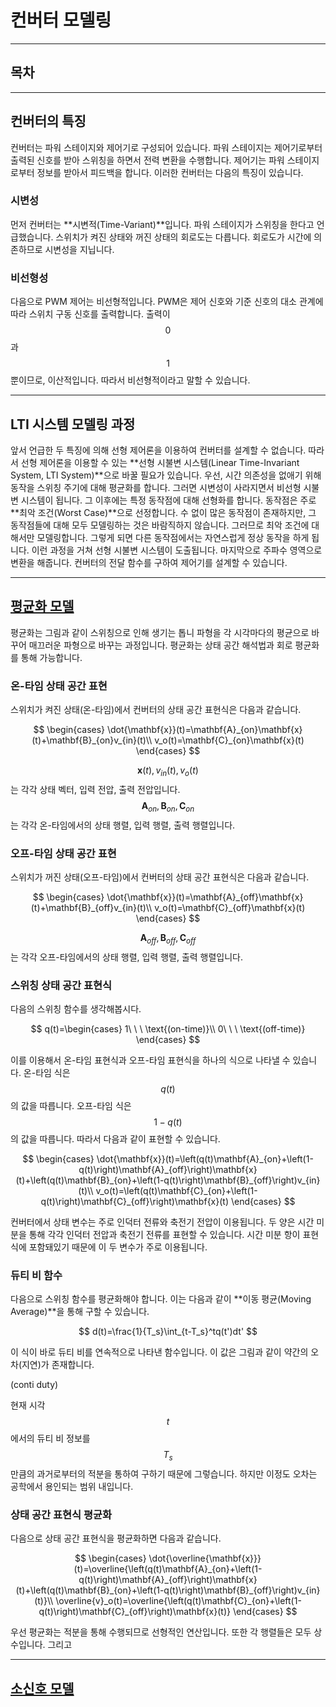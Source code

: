 컨버터 모델링
=

---

## 목차

---

## 컨버터의 특징

컨버터는 파워 스테이지와 제어기로 구성되어 있습니다.
파워 스테이지는 제어기로부터 출력된 신호를 받아 스위칭을 하면서 전력 변환을 수행합니다.
제어기는 파워 스테이지로부터 정보를 받아서 피드백을 합니다.
이러한 컨버터는 다음의 특징이 있습니다.

### 시변성

먼저 컨버터는 **시변적(Time-Variant)**입니다.
파워 스테이지가 스위칭을 한다고 언급했습니다.
스위치가 켜진 상태와 꺼진 상태의 회로도는 다릅니다.
회로도가 시간에 의존하므로 시변성을 지닙니다.

### 비선형성

다음으로 PWM 제어는 비선형적입니다.
PWM은 제어 신호와 기준 신호의 대소 관계에 따라 스위치 구동 신호를 출력합니다.
출력이 $$0$$과 $$1$$ 뿐이므로, 이산적입니다.
따라서 비선형적이라고 말할 수 있습니다.

---

## LTI 시스템 모델링 과정

앞서 언급한 두 특징에 의해 선형 제어론을 이용하여 컨버터를 설계할 수 없습니다.
따라서 선형 제어론을 이용할 수 있는 **선형 시불변 시스템(Linear Time-Invariant System, LTI System)**으로 바꿀 필요가 있습니다.
우선, 시간 의존성을 없애기 위해 동작을 스위칭 주기에 대해 평균화를 합니다.
그러면 시변성이 사라지면서 비선형 시불변 시스템이 됩니다.
그 이후에는 특정 동작점에 대해 선형화를 합니다.
동작점은 주로 **최악 조건(Worst Case)**으로 선정합니다.
수 없이 많은 동작점이 존재하지만, 그 동작점들에 대해 모두 모델링하는 것은 바람직하지 않습니다.
그러므로 최악 조건에 대해서만 모델링합니다.
그렇게 되면 다른 동작점에서는 자연스럽게 정상 동작을 하게 됩니다.
이런 과정을 거쳐 선형 시불변 시스템이 도출됩니다.
마지막으로 주파수 영역으로 변환을 해줍니다.
컨버터의 전달 함수를 구하여 제어기를 설계할 수 있습니다.

---

## [평균화 모델](./AveragedModel.md)
평균화는 그림과 같이 스위칭으로 인해 생기는 톱니 파형을 각 시각마다의 평균으로 바꾸어 매끄러운 파형으로 바꾸는 과정입니다.
평균화는 상태 공간 해석법과 회로 평균화를 통해 가능합니다.

### 온-타임 상태 공간 표현
스위치가 켜진 상태(온-타임)에서 컨버터의 상태 공간 표현식은 다음과 같습니다.

$$
		\begin{cases}
			\dot{\mathbf{x}}(t)=\mathbf{A}_{on}\mathbf{x}(t)+\mathbf{B}_{on}v_{in}(t)\\
			v_o(t)=\mathbf{C}_{on}\mathbf{x}(t)
		\end{cases}
$$

$$\mathbf{x}(t),v_{in}(t),v_o(t)$$는 각각 상태 벡터, 입력 전압, 출력 전압입니다.
$$\mathbf{A}_{on},\mathbf{B}_{on},\mathbf{C}_{on}$$는 각각 온-타임에서의 상태 행렬, 입력 행렬, 출력 행렬입니다.

### 오프-타임 상태 공간 표현

스위치가 꺼진 상태(오프-타임)에서 컨버터의 상태 공간 표현식은 다음과 같습니다.

$$
		\begin{cases}
			\dot{\mathbf{x}}(t)=\mathbf{A}_{off}\mathbf{x}(t)+\mathbf{B}_{off}v_{in}(t)\\
			v_o(t)=\mathbf{C}_{off}\mathbf{x}(t)
		\end{cases}
$$

$$\mathbf{A}_{off},\mathbf{B}_{off},\mathbf{C}_{off}$$는 각각 오프-타임에서의 상태 행렬, 입력 행렬, 출력 행렬입니다.

### 스위칭 상태 공간 표현식

다음의 스위칭 함수를 생각해봅시다.

$$
q(t)=\begin{cases}
			1\ \ \ \text{(on-time)}\\
			0\ \ \ \text{(off-time)}
		\end{cases}
$$

이를 이용해서 온-타임 표현식과 오프-타임 표현식을 하나의 식으로 나타낼 수 있습니다.
온-타임 식은 $$q(t)$$의 값을 따릅니다.
오프-타임 식은 $$1-q(t)$$의 값을 따릅니다.
따라서 다음과 같이 표현할 수 있습니다.

$$
\begin{cases}
			\dot{\mathbf{x}}(t)=\left(q(t)\mathbf{A}_{on}+\left(1-q(t)\right)\mathbf{A}_{off}\right)\mathbf{x}(t)+\left(q(t)\mathbf{B}_{on}+\left(1-q(t)\right)\mathbf{B}_{off}\right)v_{in}(t)\\
			v_o(t)=\left(q(t)\mathbf{C}_{on}+\left(1-q(t)\right)\mathbf{C}_{off}\right)\mathbf{x}(t)
		\end{cases}
$$

컨버터에서 상태 변수는 주로 인덕터 전류와 축전기 전압이 이용됩니다.
두 양은 시간 미분을 통해 각각 인덕터 전압과 축전기 전류를 표현할 수 있습니다.
시간 미분 항이 표현식에 포함돼있기 때문에 이 두 변수가 주로 이용됩니다.

### 듀티 비 함수

다음으로 스위칭 함수를 평균화해야 합니다.
이는 다음과 같이 **이동 평균(Moving Average)**을 통해 구할 수 있습니다.

$$
d(t)=\frac{1}{T_s}\int_{t-T_s}^tq(t')dt'
$$

이 식이 바로 듀티 비를 연속적으로 나타낸 함수입니다.
이 값은 그림과 같이 약간의 오차(지연)가 존재합니다.

(conti duty)

현재 시각 $$t$$에서의 듀티 비 정보를 $$T_s$$만큼의 과거로부터의 적분을 통하여 구하기 때문에 그렇습니다.
하지만 이정도 오차는 공학에서 용인되는 범위 내입니다.

### 상태 공간 표현식 평균화

다음으로 상태 공간 표현식을 평균화하면 다음과 같습니다.

$$
\begin{cases}
			\dot{\overline{\mathbf{x}}}(t)=\overline{\left(q(t)\mathbf{A}_{on}+\left(1-q(t)\right)\mathbf{A}_{off}\right)\mathbf{x}(t)+\left(q(t)\mathbf{B}_{on}+\left(1-q(t)\right)\mathbf{B}_{off}\right)v_{in}(t)}\\
			\overline{v}_o(t)=\overline{\left(q(t)\mathbf{C}_{on}+\left(1-q(t)\right)\mathbf{C}_{off}\right)\mathbf{x}(t)}
		\end{cases}
$$

우선 평균화는 적분을 통해 수행되므로 선형적인 연산입니다.
또한 각 행렬들은 모두 상수입니다.
그리고 


---

## [소신호 모델]()
